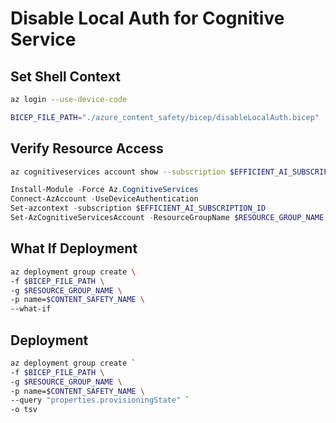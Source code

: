 # Disable Local Auth for Cognitive Service

## Set Shell Context

```bash
az login --use-device-code

BICEP_FILE_PATH="./azure_content_safety/bicep/disableLocalAuth.bicep"
```

## Verify Resource Access

```bash
az cognitiveservices account show --subscription $EFFICIENT_AI_SUBSCRIPTION_ID -g $RESOURCE_GROUP_NAME -n $CONTENT_SAFETY_NAME --query "{ disableLocalAuth: properties.disableLocalAuth }"
```

```powershell
Install-Module -Force Az.CognitiveServices
Connect-AzAccount -UseDeviceAuthentication
Set-azcontext -subscription $EFFICIENT_AI_SUBSCRIPTION_ID
Set-AzCognitiveServicesAccount -ResourceGroupName $RESOURCE_GROUP_NAME -Name $CONTENT_SAFETY_NAME -DisableLocalAuth $true -WhatIf
```

## What If Deployment

```bash
az deployment group create \
-f $BICEP_FILE_PATH \
-g $RESOURCE_GROUP_NAME \
-p name=$CONTENT_SAFETY_NAME \
--what-if
```

## Deployment

```bash
az deployment group create `
-f $BICEP_FILE_PATH \
-g $RESOURCE_GROUP_NAME \
-p name=$CONTENT_SAFETY_NAME \
--query "properties.provisioningState" `
-o tsv
```
